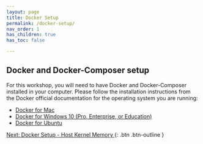 ```yaml
---
layout: page
title: Docker Setup
permalink: /docker-setup/
nav_order: 1
has_children: true
has_toc: false

---
```


## Docker and Docker-Composer setup
For this workshop, you will need to have Docker and Docker-Composer installed in your computer. 
Please follow the installation instructions from the Docker official documentation for the operating system you are running:

<ul>
    <li>
        <a href="https://docs.docker.com/docker-for-mac/install" target="_blank">Docker for Mac</a>
    </li>
    <li>
        <a href="https://docs.docker.com/docker-for-windows/install" target="_blank">Docker for Windows 10 (Pro, Enterprise, or Education)</a>
    </li>
    <li>
        <a href="https://docs.docker.com/install/linux/docker-ce/ubuntu" target="_blank">Docker for Ubuntu</a>
    </li>
</ul>

[Next: Docker Setup - Host Kernel Memory ](/docker-setup-host-memory/){: .btn .btn-outline }
